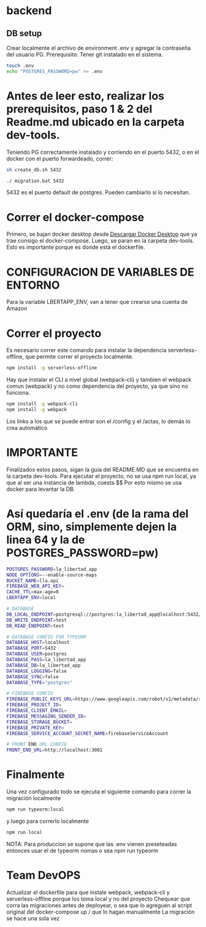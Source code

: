# backend

## DB setup

Crear localmente el archivo de environment .env y agregar la contraseña del usuario PG. Prerequisito: Tener git instalado en el sistema.

```bash
touch .env
echo "POSTGRES_PASSWORD=pw" >> .env
```

# Antes de leer esto, realizar los prerequisitos, paso 1 & 2 del Readme.md ubicado en la carpeta dev-tools.
Teniendo PG correctamente instalado y corriendo en el puerto 5432, o en el docker con el puerto forwardeado, correr:

```bash (script para unix-based systems)
sh create_db.sh 5432
```

```bash (script para windows )
./ migration.bat 5432
```

5432 es el puerto default de postgres. Pueden cambiarlo si lo necesitan. 


# Correr el docker-compose

Primero, se bajan docker desktop desde [Descargar Docker Desktop](https://docs.docker.com/compose/install/#scenario-one-install-docker-desktop)
que ya trae consigo el docker-compose.
Luego, se paran en la carpeta dev-tools. Esto es importante porque es donde está el dockerfile.

# CONFIGURACION DE VARIABLES DE ENTORNO
Para la variable LBERTAPP_ENV, van a tener que crearse una cuenta de Amazon

# Correr el proyecto
Es necesario correr este comando para instalar la dependencia serverless-offline, que permite correr el proyecto localmente.

```bash
npm install -g serverless-offline
```

Hay que instalar el CLI a nivel global (webpack-cli) y tambien el webpack comun (webpack) y no como dependencia del proyecto, ya que sino no funciona.

```bash
npm install -g webpack-cli
npm install -g webpack
```

Los links a los que se puede entrar son el /config y el /actas, lo demás lo crea automático


# IMPORTANTE
Finalizados estos pasos, sigan la guía del README.MD que se encuentra en la carpeta dev-tools.
Para ejecutar el proyecto, no se usa npm run local, ya que al ser una instancia de lambda, cuesta $$
Por esto mismo se usa docker para levantar la DB.

# Así quedaría el .env (de la rama del ORM, sino, simplemente dejen la linea 64 y la de POSTGRES_PASSWORD=pw)

```bash
POSTGRES_PASSWORD=la_libertad_app
NODE_OPTIONS=--enable-source-maps
BUCKET_NAME=lla.api
FIREBASE_WEB_API_KEY=
CACHE_TTL=max-age=0
LBERTAPP_ENV=local

# DATABASE
DB_LOCAL_ENDPOINT=postgresql://postgres:la_libertad_app@localhost:5432/la_libertad_app
DB_WRITE_ENDPOINT=test
DB_READ_ENDPOINT=test

# DATABASE CONFIG FOR TYPEORM
DATABASE_HOST=localhost
DATABASE_PORT=5432
DATABASE_USER=postgres
DATABASE_PASS=la_libertad_app
DATABASE_DB=la_libertad_app
DATABASE_LOGGING=false
DATABASE_SYNC=false
DATABASE_TYPE="postgres"

# FIREBASE CONFIG
FIREBASE_PUBLIC_KEYS_URL=https://www.googleapis.com/robot/v1/metadata/x509/securetoken@system.gserviceaccount.com
FIREBASE_PROJECT_ID=
FIREBASE_CLIENT_EMAIL=
FIREBASE_MESSAGING_SENDER_ID=
FIREBASE_STORAGE_BUCKET=
FIREBASE_PRIVATE_KEY=
FIREBASE_SERVICE_ACCOUNT_SECRET_NAME=firebaseServiceAccount

# FRONT END URL CONFIG
FRONT_END_URL=http://localhost:3001
```

# Finalmente
Una vez configurado todo se ejecuta el siguiente comando para correr la migración localmente
```bash
npm run typeorm:local
```

y luego para correrlo localmente
```bash
npm run local
```

NOTA: Para produccion se supone que las .env vienen preseteadas entonces usar el de typeorm nomas
o sea npm run typeorm

# Team DevOPS
Actualizar el dockerfile para que instale webpack, webpack-cli y serverless-offline porque los toma local y no del proyecto
Chequear que corra las migraciones antes de deployear, o sea que lo agreguen al script original del docker-compose up / que lo hagan manualmente
La migración se hace una sola vez 



